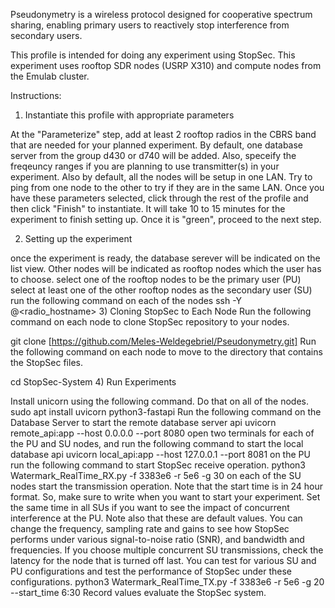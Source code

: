 Pseudonymetry is a wireless protocol designed for cooperative spectrum sharing, enabling primary users to reactively stop interference from secondary users.

This profile is intended for doing any experiment using StopSec. This experiment uses rooftop SDR nodes (USRP X310) and compute nodes from the Emulab cluster.

Instructions:

1) Instantiate this profile with appropriate parameters

At the "Parameterize" step, add at least 2 rooftop radios in the CBRS band that are needed for your planned experiment. By default, one database server from the group d430 or d740 will be added. Also, speceify the freqeuncy ranges if you are planning to use transmitter(s) in your experiment. Also by default, all the nodes will be setup in one LAN. Try to ping from one node to the other to try if they are in the same LAN. Once you have these parameters selected, click through the rest of the profile and then click "Finish" to instantiate. It will take 10 to 15 minutes for the experiment to finish setting up. Once it is "green", proceed to the next step.

2) Setting up the experiment

once the experiment is ready, the database serever will be indicated on the list view. Other nodes will be indicated as rooftop nodes which the user has to choose.
select one of the rooftop nodes to be the primary user (PU)
select at least one of the other rooftop nodes as the secondary user (SU)
run the following command on each of the nodes
ssh -Y <username>@<radio_hostname>
3) Cloning StopSec to Each Node Run the following command on each node to clone StopSec repository to your nodes.

git clone [https://github.com/Meles-Weldegebriel/Pseudonymetry.git]
Run the following command on each node to move to the directory that contains the StopSec files.

cd StopSec-System
4) Run Experiments

Install unicorn using the following command. Do that on all of the nodes.
sudo apt install uvicorn python3-fastapi
Run the following command on the Database Server to start the remote database server api
uvicorn remote_api:app --host 0.0.0.0 --port 8080
open two terminals for each of the PU and SU nodes, and run the following command to start the local database api
uvicorn local_api:app --host 127.0.0.1 --port 8081
on the PU run the following command to start StopSec receive operation.
python3 Watermark_RealTime_RX.py -f 3383e6 -r 5e6 -g 30
on each of the SU nodes start the transmission operation. Note that the start time is in 24 hour format. So, make sure to write when you want to start your experiment. Set the same time in all SUs if you want to see the impact of concurrent interference at the PU. Note also that these are default values. You can change the frequency, sampling rate and gains to see how StopSec performs under various signal-to-noise ratio (SNR), and bandwidth and frequencies. If you choose multiple concurrent SU transmissions, check the latency for the node that is turned off last. You can test for various SU and PU configurations and test the performance of StopSec under these configurations.
python3 Watermark_RealTime_TX.py -f 3383e6 -r 5e6 -g 20 --start_time 6:30
Record values evaluate the StopSec system.
